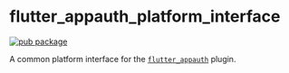 # flutter_appauth_platform_interface

[![pub package](https://img.shields.io/pub/v/flutter_appauth_platform_interface.svg)](https://pub.dartlang.org/packages/flutter_appauth_platform_interface)

A common platform interface for the [`flutter_appauth`](https://pub.dev/packages/flutter_appauth) plugin.